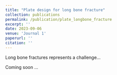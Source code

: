 ```yaml
---
title: "Plate design for long bone fracture"
collection: publications
permalink: /publication/plate_longbone_fracture
excerpt: ''
date: 2023-09-06
venue: 'Journal 1'
paperurl: ''
citation: ''
---
```

Long bone fractures represents a challenge...

Coming soon ...
